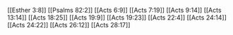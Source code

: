 [[Esther 3:8]]
[[Psalms 82:2]]
[[Acts 6:9]]
[[Acts 7:19]]
[[Acts 9:14]]
[[Acts 13:14]]
[[Acts 18:25]]
[[Acts 19:9]]
[[Acts 19:23]]
[[Acts 22:4]]
[[Acts 24:14]]
[[Acts 24:22]]
[[Acts 26:12]]
[[Acts 28:17]]
